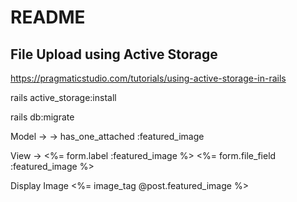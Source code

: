 # README

## File Upload using Active Storage
https://pragmaticstudio.com/tutorials/using-active-storage-in-rails

rails active_storage:install

rails db:migrate


 Model ->
   -> has_one_attached :featured_image

View
  -> 
    <%= form.label :featured_image %>
    <%= form.file_field :featured_image %>

Display Image
<%= image_tag @post.featured_image %>